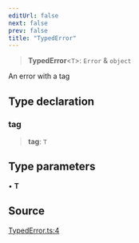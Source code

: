 ```yaml
---
editUrl: false
next: false
prev: false
title: "TypedError"
---
```


> **TypedError**\<`T`\>: `Error` & `object`

An error with a tag

## Type declaration

### tag

> **tag**: `T`

## Type parameters

• **T**

## Source

[TypedError.ts:4](https://github.com/evmts/tevm-monorepo/blob/main/extensions/viem/src/TypedError.ts#L4)

